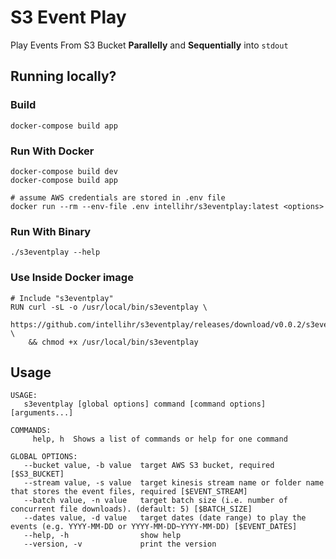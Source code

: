 # S3 Event Play
Play Events From S3 Bucket **Parallelly** and **Sequentially** into `stdout`

## Running locally?

### Build
```
docker-compose build app
```

### Run With Docker

```
docker-compose build dev
docker-compose build app

# assume AWS credentials are stored in .env file
docker run --rm --env-file .env intellihr/s3eventplay:latest <options>
```

### Run With Binary

```
./s3eventplay --help
```

### Use Inside Docker image

```
# Include "s3eventplay"
RUN curl -sL -o /usr/local/bin/s3eventplay \
    https://github.com/intellihr/s3eventplay/releases/download/v0.0.2/s3eventplay_0.0.2_linux_amd64 \
    && chmod +x /usr/local/bin/s3eventplay
```


## Usage

```
USAGE:
   s3eventplay [global options] command [command options] [arguments...]

COMMANDS:
     help, h  Shows a list of commands or help for one command

GLOBAL OPTIONS:
   --bucket value, -b value  target AWS S3 bucket, required [$S3_BUCKET]
   --stream value, -s value  target kinesis stream name or folder name that stores the event files, required [$EVENT_STREAM]
   --batch value, -n value   target batch size (i.e. number of concurrent file downloads). (default: 5) [$BATCH_SIZE]
   --dates value, -d value   target dates (date range) to play the events (e.g. YYYY-MM-DD or YYYY-MM-DD~YYYY-MM-DD) [$EVENT_DATES]
   --help, -h                show help
   --version, -v             print the version
```
